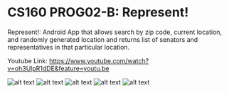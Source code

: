 # CS160 PROG02-B: Represent!
Represent!: Android App that allows search by zip code, current location, and randomly generated location and returns list of senators and representatives in that particular location.

Youtube Link: https://www.youtube.com/watch?v=oh3UlpR1dDE&feature=youtu.be

![alt text](https://raw.githubusercontent.com/melodywei861016/Represent/master/represent-screenshots/home_screen.png)
![alt text](https://raw.githubusercontent.com/melodywei861016/Represent/master/represent-screenshots/zipcode.png)
![alt text](https://raw.githubusercontent.com/melodywei861016/Represent/master/represent-screenshots/current_location.png)
![alt text](https://raw.githubusercontent.com/melodywei861016/Represent/master/represent-screenshots/random_location.png)
![alt text](https://raw.githubusercontent.com/melodywei861016/Represent/master/represent-screenshots/detail_view.png)
